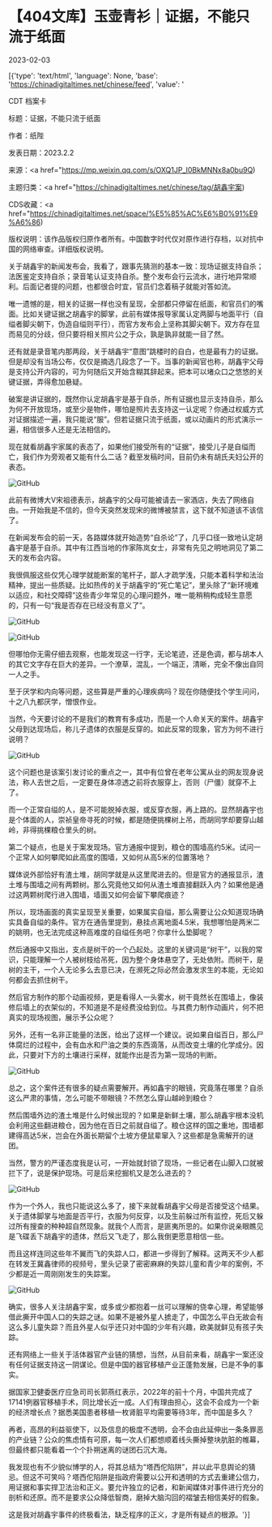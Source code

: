 # 【404文库】玉壶青衫｜证据，不能只流于纸面

2023-02-03

[{'type': 'text/html', 'language': None, 'base': 'https://chinadigitaltimes.net/chinese/feed', 'value': '

CDT 档案卡

标题：证据，不能只流于纸面

作者：纸陛

发表日期：2023.2.2

来源：<a href="https://mp.weixin.qq.com/s/OXQ1JP_l0BkMNNx8a0bu9Q)

主题归类：<a href="https://chinadigitaltimes.net/chinese/tag/胡鑫宇案)

CDS收藏：<a href="https://chinadigitaltimes.net/space/%E5%85%AC%E6%B0%91%E9%A6%86)

版权说明：该作品版权归原作者所有。中国数字时代仅对原作进行存档，以对抗中国的网络审查。详细版权说明。





关于胡鑫宇的新闻发布会，我看了，跟事先猜测的基本一致：现场证据支持自杀；法医鉴定支持自杀；录音笔认证支持自杀。整个发布会行云流水，进行地异常顺利。后面记者提的问题，也都很合时宜，官员们念着稿子就能对答如流。

唯一遗憾的是，相关的证据一样也没有呈现，全部都只停留在纸面，和官员们的嘴面。比如关键证据之胡鑫宇的脚掌，此前有媒体报导家属认定两脚与地面平行（自缢者脚尖朝下，伪造自缢则平行），而官方发布会上坚称其脚尖朝下。双方存在显而易见的分歧，但只要将相关照片公之于众，孰是孰非就能一目了然。

还有就是录音笔内那两段，关于胡鑫宇“意图”跳楼时的自白，也是最有力的证据。但是却没有当场公布，仅仅是摘选几段念了一下。当事的新闻官也称，胡鑫宇父母是支持公开内容的，可为何随后又开始含糊其辞起来。把本可以堵众口之悠悠的关键证据，弄得愈加悬疑。

破案是讲证据的，既然你认定胡鑫宇是基于自杀，所有证据也显示支持自杀，那么为何不开放现场，或至少是物件，哪怕是照片去支持这一认定呢？你通过权威方式对证据描述一遍，我只能说“服”。但若证据只流于纸面，或以动画片的形式演示一遍，相信很多人还是无法相信的。

现在就看胡鑫宇家属的表态了，如果他们接受所有的“证据”，接受儿子是自缢而亡，我们作为旁观者又能有什么二话？截至发稿时间，目前仍未有胡氏夫妇公开的表态。

![GitHub](https://chinadigitaltimes.net/chinese/files/2023/02/post-692583-63dce28ecb732.)

此前有微博大V宋祖德表示，胡鑫宇的父母可能被请去一家酒店，失去了网络自由。一开始我是不信的，但今天突然发现宋的微博被禁言，这下就不知道该不该信了。

在新闻发布会的前一天，各路媒体就开始造势“自杀论”了，几乎口径一致地认定胡鑫宇是基于自杀。其中有江西当地的作家陈岚女士，非常有先见之明地洞见了第二天的发布会内容。

我很佩服这些仅凭心理学就能断案的笔杆子，鄙人才疏学浅，只能本着科学和法治精神，提出一些质疑。比如热传的关于胡鑫宇的“死亡笔记”，里头除了“新环境难以适应，和社交障碍”这些青少年常见的心理问题外，唯一能稍稍构成轻生意愿的，只有一句“我是否存在已经没有意义了”。

![GitHub](https://chinadigitaltimes.net/chinese/files/2023/02/post-692583-63dce290b99d5.)

![GitHub](https://chinadigitaltimes.net/chinese/files/2023/02/post-692583-63dce292a922e.)

但哪怕你无需仔细去观察，也能发现这一行字，无论笔迹，还是色调，都与胡本人的其它文字存在巨大的差异。一个潦草，混乱，一个端正，清晰，完全不像出自同一人之手。

至于厌学和内向等问题，这些算是严重的心理疾病吗？现在你随便找个学生问问，十之八九都厌学，憎恨作业。

当然，今天要讨论的不是我们的教育有多成功，而是一个人命关天的案件。胡鑫宇父母到达现场后，称儿子遗体的衣服是反穿的。如此反常的现象，官方为何不进行说明？

![GitHub](https://chinadigitaltimes.net/chinese/files/2023/02/post-692583-63dce294f2bcd.)

这个问题也是该案引发讨论的重点之一，其中有位曾在老年公寓从业的网友现身说法，称人去世之后，一定要在身体凉透之前将衣服穿上，否则（尸僵）就穿不上了。

而一个正常自缢的人，是不可能脱掉衣服，或反穿衣服，再上路的。显然胡鑫宇也是个体面的人，崇祯皇帝寻死的时候，都是随便挑棵树上吊，而胡同学却要穿山越岭，非得挑棵粮仓里头的树。

第二个疑点，也是关于案发现场。官方通报中提到，粮仓的围墙高约5米。试问一个正常人如何攀爬如此高度的围墙，又如何从高5米的位置落地？

媒体说外部恰好有渣土堆，胡同学就是从这里爬进去的。但是官方的通报显示，渣土堆与围墙之间有两颗树。那么究竟他又如何从渣土堆直接翻跃入内？如果他是通过这两颗树爬行进入围墙，墙面又如何会留下攀爬痕迹？

所以，现场画面的真实呈现至关重要，如果属实自缢，那么需要让公众知道现场确实具备自缢的条件。官方在通告里提到，悬挂点离地面4.5米，我想哪怕是两米二的姚明，也无法完成这种高难度的自缢任务吧？你拿什么垫脚呢？

然后通报中又指出，支点是树干的一个凸起处。这里的关键词是“树干”，以我的常识，只能理解一个人被树枝给吊死，因为整个身体悬空了，无处依附。而树干，是树的主干，一个人无论多么去意已决，在濒死之际必然会激发求生的本能，无论如何都会去抓住树干。

然后官方制作的那个动画视频，更是看得人一头雾水，树干竟然长在围墙上，像装修后墙上的衣架似的，不知道是不是经费没给到位。与其费力制作动画片，何不把真实的现场视图，展示予公众呢？

另外，还有一名非正能量的法医，给出了这样一个建议。说如果自缢百日，那么尸体腐烂的过程中，会有血水和尸油之类的东西滴落，从而改变土壤的化学成分。因此，只要对下方的土壤进行采样，就能作出是否为第一现场的判断。

![GitHub](https://chinadigitaltimes.net/chinese/files/2023/02/post-692583-63dce2973a08b.)

总之，这个案件还有很多的疑点需要解开。再如鑫宇的眼镜，究竟落在哪里？自杀这么严肃的事情，怎么可能不带眼镜？不然怎么穿山越岭到粮仓？

然后围墙外边的渣土堆是什么时候出现的？如果是新鲜土壤，那么胡鑫宇根本没机会利用这些翻进粮仓，因为他在百日之前就自缢了。粮仓这样的国之重地，围墙都建得高达5米，岂会在外面长期留个土坡方便鼠辈窜入？这些都是急需解开的谜团。

当然，警方的严谨态度我是认可，一开始就封锁了现场，一些记者在山脚入口就被拦下了，说是保护现场。可是后来挖掘机又是怎么进去的？

![GitHub](https://chinadigitaltimes.net/chinese/files/2023/02/post-692583-63dce2993885a.)

作为一个外人，我也只能说这么多了，接下来就看胡鑫宇父母是否接受这个结果。关于遗体脚掌与地面是否平行，衣服为何反穿，以及生前躲过所有监控，死后又躲过所有搜查的种种超自然现象。就我个人而言，是匪夷所思的。如果你说亲眼瞧见是飞碟丢下胡鑫宇的遗体，然后又飞走了，那么我倒更愿意相信一些。

而且这样连同这些年不翼而飞的失踪人口，都进一步得到了解释。这两天不少人都在转发王冀鑫律师的视频号，里头记录了密密麻麻的失踪儿童和青少年的案例，不少都是近一周刚刚发生的失踪案。

![GitHub](https://chinadigitaltimes.net/chinese/files/2023/02/post-692583-63dce29bf07aa.)

确实，很多人关注胡鑫宇案，或多或少都抱着一丝可以理解的侥幸心理，希望能够借此撕开中国人口的失踪之谜。如果不是被外星人掳走了，中国怎么平白无故会有这么多儿童失踪？而且外星人似乎还只对中国的少年有兴趣，欧美就鲜见有孩子失踪。

还有网络上一些关于活体器官产业链的猜想，当然，从目前来看，胡鑫宇一案还没有任何证据支持这一阴谋论。但是中国的器官移植产业正蓬勃发展，已是不争的事实。

据国家卫健委医疗应急司司长郭燕红表示，2022年的前十个月，中国共完成了17141例器官移植手术，同比增长近一成。人们有理由担心，这会不会成为一个新的经济增长点？据悉美国患者移植一枚肾脏平均需要等待3年，而中国是多久？

再者，高昂的利益驱使下，以及信息的极度不透明，会不会由此延伸出一条条罪恶的产业链？公众的焦虑情有可原，每一次人们都想顺着线头撕掉整块肮脏的帷幕，但最终都只能看着一个个扑朔迷离的谜团石沉大海。

我发现也有不少貌似博学的人，将其总结为“塔西佗陷阱”，并以此平息舆论的猜忌。但这不可笑吗？塔西佗陷阱是指政府需要以公开和透明的方式去重建公信力，用证据和事实捍卫法治和正义。要允许独立的记者，和新闻媒体对事件进行充分的剖析和还原。而不是要求公众降低智商，磨掉大脑沟回的褶皱去相信美好的假象。

这是我对胡鑫宇事件的终极看法，缺乏程序的正义，才是所有疑点的根源。'}]